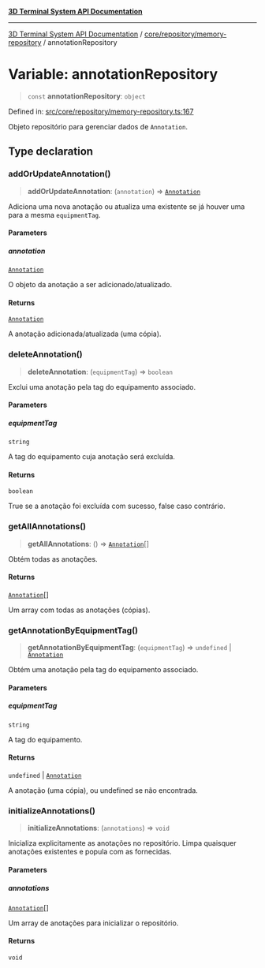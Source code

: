 [**3D Terminal System API Documentation**](../../../../README.md)

***

[3D Terminal System API Documentation](../../../../README.md) / [core/repository/memory-repository](../README.md) / annotationRepository

# Variable: annotationRepository

> `const` **annotationRepository**: `object`

Defined in: [src/core/repository/memory-repository.ts:167](https://github.com/Dicommunitas/ThreeJS_Terminal_3D/blob/99674efc74a324fa412d902012012a3688e22f0e/src/core/repository/memory-repository.ts#L167)

Objeto repositório para gerenciar dados de `Annotation`.

## Type declaration

### addOrUpdateAnnotation()

> **addOrUpdateAnnotation**: (`annotation`) => [`Annotation`](../../../../lib/types/interfaces/Annotation.md)

Adiciona uma nova anotação ou atualiza uma existente se já houver uma para a mesma `equipmentTag`.

#### Parameters

##### annotation

[`Annotation`](../../../../lib/types/interfaces/Annotation.md)

O objeto da anotação a ser adicionado/atualizado.

#### Returns

[`Annotation`](../../../../lib/types/interfaces/Annotation.md)

A anotação adicionada/atualizada (uma cópia).

### deleteAnnotation()

> **deleteAnnotation**: (`equipmentTag`) => `boolean`

Exclui uma anotação pela tag do equipamento associado.

#### Parameters

##### equipmentTag

`string`

A tag do equipamento cuja anotação será excluída.

#### Returns

`boolean`

True se a anotação foi excluída com sucesso, false caso contrário.

### getAllAnnotations()

> **getAllAnnotations**: () => [`Annotation`](../../../../lib/types/interfaces/Annotation.md)[]

Obtém todas as anotações.

#### Returns

[`Annotation`](../../../../lib/types/interfaces/Annotation.md)[]

Um array com todas as anotações (cópias).

### getAnnotationByEquipmentTag()

> **getAnnotationByEquipmentTag**: (`equipmentTag`) => `undefined` \| [`Annotation`](../../../../lib/types/interfaces/Annotation.md)

Obtém uma anotação pela tag do equipamento associado.

#### Parameters

##### equipmentTag

`string`

A tag do equipamento.

#### Returns

`undefined` \| [`Annotation`](../../../../lib/types/interfaces/Annotation.md)

A anotação (uma cópia), ou undefined se não encontrada.

### initializeAnnotations()

> **initializeAnnotations**: (`annotations`) => `void`

Inicializa explicitamente as anotações no repositório.
Limpa quaisquer anotações existentes e popula com as fornecidas.

#### Parameters

##### annotations

[`Annotation`](../../../../lib/types/interfaces/Annotation.md)[]

Um array de anotações para inicializar o repositório.

#### Returns

`void`
